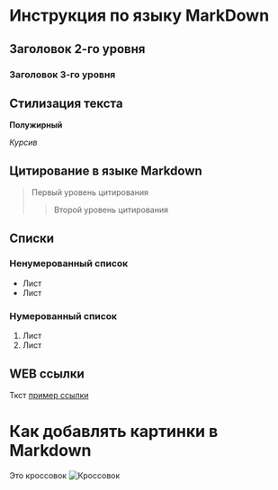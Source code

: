 # Инструкция по языку MarkDown

## Заголовок 2-го уровня
### Заголовок 3-го уровня

## Стилизация текста
**Полужирный**

*Курсив*

## Цитирование в языке Markdown
> Первый уровень цитирования
>> Второй уровень цитирования

## Списки
### Ненумерованный список
* Лист
* Лист

### Нумерованный список 
1. Лист
2. Лист

## WEB ссылки
Ткст [пример ссылки](http.example.com "Всплывающая подсказка")

# Как добавлять картинки в Markdown 
Это кроссовок
![Кроссовок](m990bk6_nb_02_i.webp)
